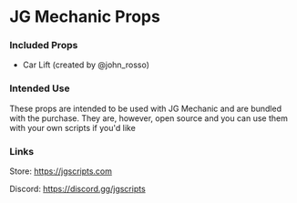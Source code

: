 # JG Mechanic Props

### Included Props
- Car Lift (created by @john_rosso)

### Intended Use

These props are intended to be used with JG Mechanic and are bundled with the purchase. They are, however, open source and you can use them with your own scripts if you'd like

### Links

Store: https://jgscripts.com

Discord: https://discord.gg/jgscripts
